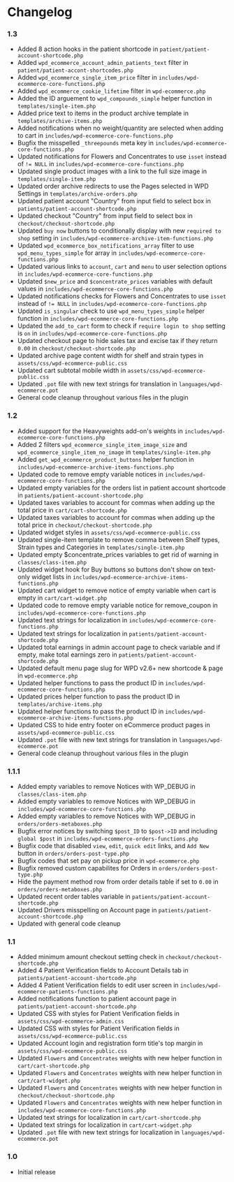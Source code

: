 # Changelog

### 1.3
* Added 8 action hooks in the patient shortcode in `patient/patient-account-shortcode.php`
* Added `wpd_ecommerce_account_admin_patients_text` filter in `patient/patient-accont-shortcodes.php`
* Added `wpd_ecommerce_single_item_price` filter in `includes/wpd-ecommerce-core-functions.php`
* Added `wpd_ecommerce_cookie_lifetime` filter in `wpd-ecommerce.php`
* Added the ID arguement to `wpd_compounds_simple` helper function in `templates/single-item.php`
* Added price text to items in the product archive template in `templates/archive-items.php`
* Added notifications when no weight/quantity are selected when adding to cart in `includes/wpd-ecommerce-core-functions.php`
* Bugfix the misspelled `_threepounds` meta key in `includes/wpd-ecommerce-core-functions.php`
* Updated notifications for Flowers and Concentrates to use `isset` instead of `!= NULL` in `includes/wpd-ecommerce-core-functions.php`
* Updated single product images with a link to the full size image in `templates/single-item.php`
* Updated order archive redirects to use the Pages selected in WPD Settings in `templates/archive-orders.php`
* Updated patient account "Country" from input field to select box in `patients/patient-account-shortcode.php`
* Updated checkout "Country" from input field to select box in `checkout/checkout-shortcode.php`
* Updated `buy now` buttons to conditionally display with new `required to shop` setting in `includes/wpd-ecommerce-archive-item-functions.php`
* Updated `wpd_ecommerce_box_notifications_array` filter to use `wpd_menu_types_simple` for array in `includes/wpd-ecommerce-core-functions.php`
* Updated various links to `account`, `cart` and `menu` to user selection options in `includes/wpd-ecommerce-core-functions.php`
* Updated `$new_price` and `$concentrate_prices` variables with default values in `includes/wpd-ecommerce-core-functions.php`
* Updated notifications checks for Flowers and Concentrates to use `isset` instead of `!= NULL` in `includes/wpd-ecommerce-core-functions.php`
* Updated `is_singular` check to use `wpd_menu_types_simple` helper function in `includes/wpd-ecommerce-core-functions.php`
* Updated the `add_to_cart` form to check if `require login to shop` setting is `on` in `includes/wpd-ecommerce-core-functions.php`
* Updated checkout page to hide sales tax and excise tax if they return `0.00` in `checkout/checkout-shortcode.php`
* Updated archive page content width for shelf and strain types in `assets/css/wpd-ecommerce-public.css`
* Updated cart subtotal mobile width in `assets/css/wpd-ecommerce-public.css`
* Updated `.pot` file with new text strings for translation in `languages/wpd-ecommerce.pot`
* General code cleanup throughout various files in the plugin

### 1.2
* Added support for the Heavyweights add-on's weights in `includes/wpd-ecommerce-core-functions.php`
* Added 2 filters `wpd_ecommerce_single_item_image_size` and `wpd_ecommerce_single_item_no_image` in `templates/single-item.php`
* Added `get_wpd_ecommerce_product_buttons` helper function in `includes/wpd-ecommerce-archive-items-functions.php`
* Updated code to remove empty variable notices in `includes/wpd-ecommerce-core-functions.php`
* Updated empty variables for the orders list in patient account shortcode in `patients/patient-account-shortcode.php`
* Updated taxes variables to account for commas when adding up the total price in `cart/cart-shortcode.php`
* Updated taxes variables to account for commas when adding up the total price in `checkout/checkout-shortcode.php`
* Updated widget styles in `assets/css/wpd-ecommerce-public.css`
* Updated single-item template to remove comma between Shelf types, Strain types and Categories in `templates/single-item.php`
* Updated empty $concentrate_prices variables to get rid of warning in `classes/class-item.php`
* Updated widget hook for Buy buttons so buttons don't show on text-only widget lists in `includes/wpd-ecommerce-archive-items-functions.php`
* Updated cart widget to remove notice of empty variable when cart is empty in `cart/cart-widget.php`
* Updated code to remove empty variable notice for remove_coupon in `includes/wpd-ecommerce-core-functions.php`
* Updated text strings for localization in `includes/wpd-ecommerce-core-functions.php`
* Updated text strings for localization in `patients/patient-account-shortcode.php`
* Updated total earnings in admin account page to check variable and if empty, make total earnings zero in `patients/patient-account-shortcode.php`
* Updated default menu page slug for WPD v2.6+ new shortcode & page in `wpd-ecommerce.php`
* Updated helper functions to pass the product ID in `includes/wpd-ecommerce-core-functions.php`
* Updated prices helper function to pass the product ID in `templates/archive-items.php`
* Updated helper functions to pass the product ID in `includes/wpd-ecommerce-archive-items-functions.php`
* Updated CSS to hide entry footer on eCommerce product pages in `assets/wpd-ecommerce-public.css`
* Updated `.pot` file with new text strings for translation in `languages/wpd-ecommerce.pot`
* General code cleanup throughout various files in the plugin

### 1.1.1

* Added empty variables to remove Notices with WP_DEBUG in `classes/class-item.php`
* Added empty variables to remove Notices with WP_DEBUG in `includes/wpd-ecommerce-core-functions.php`
* Added empty variables to remove Notices with WP_DEBUG in `orders/orders-metaboxes.php`
* Bugfix error notices by switching `$post_ID` to `$post->ID` and including `global $post` in `includes/wpd-ecommerce-orders-functions.php`
* Bugfix code that disabled `view`, `edit`, `quick edit` links, and `Add New` button in `orders/orders-post-type.php`
* Bugfix codes that set pay on pickup price in `wpd-ecommerce.php`
* Bugfix removed custom capabilites for Orders in `orders/orders-post-type.php`
* Hide the payment method row from order details table if set to `0.00` in `orders/orders-metaboxes.php`
* Updated recent order tables variable in `patients/patient-account-shortcode.php`
* Updated Drivers misspelling on Account page in `patients/patient-account-shortcode.php`
* Updated with general code cleanup

### 1.1

* Added minimum amount checkout setting check in `checkout/checkout-shortcode.php`
* Added 4 Patient Verification fields to Account Details tab in `patients/patient-account-shortcode.php`
* Added 4 Patient Verification fields to edit user screen in `includes/wpd-ecommerce-patients-functions.php`
* Added notifications function to patient account page in `patients/patient-account-shortcode.php`
* Updated CSS with styles for Patient Verification fields in `assets/css/wpd-ecommerce-admin.css`
* Updated CSS with styles for Patient Verification fields in `assets/css/wpd-ecommerce-public.css`
* Updated Account login and registration form title's top margin in `assets/css/wpd-ecommerce-public.css`
* Updated `Flowers` and `Concentrates` weights with new helper function in `cart/cart-shortcode.php`
* Updated `Flowers` and `Concentrates` weights with new helper function in `cart/cart-widget.php`
* Updated `Flowers` and `Concentrates` weights with new helper function in `checkout/checkout-shortcode.php`
* Updated `Flowers` and `Concentrates` weights with new helper function in `includes/wpd-ecommerce-core-functions.php`
* Updated text strings for localization in `cart/cart-shortcode.php`
* Updated text strings for localization in `cart/cart-widget.php`
* Updated `.pot` file with new text strings for localization in `languages/wpd-ecommerce.pot`

### 1.0

* Initial release
